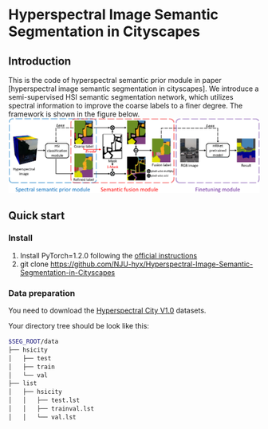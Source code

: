 # Hyperspectral Image Semantic Segmentation in Cityscapes

## Introduction
This is the code of hyperspectral semantic prior module in paper [hyperspectral image semantic segmentation in cityscapes]. We introduce a semi-supervised HSI semantic segmentation network, which utilizes spectral information to improve the coarse labels to a finer degree. The framework is shown in the figure below.
![](figure/frameworkv3.png)

## Quick start
### Install
1. Install PyTorch=1.2.0 following the [official instructions](https://pytorch.org/)
2. git clone https://github.com/NJU-hyx/Hyperspectral-Image-Semantic-Segmentation-in-Cityscapes

### Data preparation
You need to download the [Hyperspectral City V1.0](https://pbdl2019.github.io/) datasets.

Your directory tree should be look like this:
````bash
$SEG_ROOT/data
├── hsicity
│   ├── test
│   ├── train
│   └── val
├── list
│   ├── hsicity
│   │   ├── test.lst
│   │   ├── trainval.lst
│   │   └── val.lst
````
